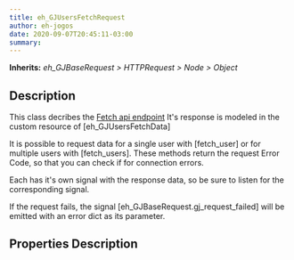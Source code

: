 ```yaml
---  
title: eh_GJUsersFetchRequest  
author: eh-jogos  
date: 2020-09-07T20:45:11-03:00  
summary:   
---  
```

**Inherits:** _eh_GJBaseRequest > HTTPRequest > Node > Object_  
## Description  
 This class decribes the [Fetch api endpoint](https://gamejolt.com/game-api/doc/users/fetch)
 It's response is modeled in the custom resource of [eh_GJUsersFetchData]

 It is possible to request data for a single user with [fetch_user] or for multiple users with
 [fetch_users]. These methods return the request Error Code, so that you can check
 if for connection errors.

 Each has it's own signal with the response data, so be sure to listen for the corresponding 
 signal.

 If the request fails, the signal [eh_GJBaseRequest.gj_request_failed] will be emitted with an error dict 
 as its parameter.

## Properties Description  

